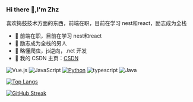 ### Hi there 👋,I'm Zhz

喜欢捣鼓技术方面的东西，前端在职，目前在学习 nest和react，励志成为全栈
- 🌱 前端在职，目前在学习 nest和react
- 👯 励志成为全栈的男人
- 🔭 略懂爬虫，js逆向，.net 开发
- 🤔 我的 CSDN 主页：[CSDN](https://blog.csdn.net/qq_51688013?spm=1000.2115.3001.5343)

<!--
![](https://github-readme-stats.vercel.app/api?username=Zhz4&show_icons=true&theme=transparent)
![Top Langs](https://github-readme-stats.vercel.app/api/top-langs/?username=Zhz4&layout=compact&theme=tokyonight)
-->

![Vue.js](https://img.shields.io/badge/-Vue.js-4FC08D?style=flat-square&logo=Vue.js&logoColor=ffffff)
![JavaScript](https://img.shields.io/badge/JavaScript-F7DF1E?style=flat-square&logo=JavaScript&logoColor=ffffff)
[![Python](https://img.shields.io/badge/-Python-3776AB?style=flat-square&logo=python&logoColor=ffffff)](https://www.python.org/)
![typescript](https://img.shields.io/badge/-typescript-8DD6F9?style=flat-square&logo=typescript&logoColor=ffffff)
![Java](https://img.shields.io/badge/-Java-007396?style=flat-square&logo=java&logoColor=ffffff)

[![Top Langs](https://github-readme-stats.vercel.app/api/top-langs/?username=Zhz4)](https://github.com/anuraghazra/github-readme-stats)

[![GitHub Streak](https://streak-stats.demolab.com?user=Zhz4&locale=zh_Hans&short_numbers=true&date_format=j%20M%5B%20Y%5D)](https://git.io/streak-stats)
